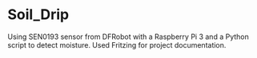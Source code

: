# Soil_Drip
Using SEN0193 sensor from DFRobot with a Raspberry Pi 3 and a Python script to detect moisture. 
Used Fritzing for project documentation.
